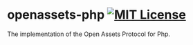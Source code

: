 # openassets-php [![MIT License](http://img.shields.io/badge/license-MIT-blue.svg?style=flat)](LICENSE)
The implementation of the Open Assets Protocol for Php.



